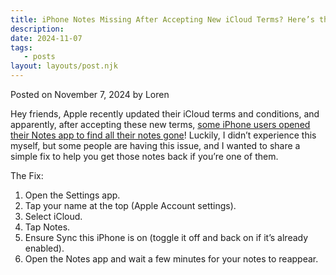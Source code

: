 ```yaml
---
title: iPhone Notes Missing After Accepting New iCloud Terms? Here’s the Fix!
description:
date: 2024-11-07
tags:
   - posts
layout: layouts/post.njk
---
```


Posted on November 7, 2024 by Loren

Hey friends, Apple recently updated their iCloud terms and conditions, and apparently, after accepting these new terms, [some iPhone users opened their Notes app to find all their notes gone](https://www.macrumors.com/2024/11/07/how-to-fix-iphone-notes-disappearing/)! Luckily, I didn’t experience this myself, but some people are having this issue, and I wanted to share a simple fix to help you get those notes back if you’re one of them.

The Fix:

1. Open the Settings app.
2. Tap your name at the top (Apple Account settings).
3. Select iCloud.
4. Tap Notes.
5. Ensure Sync this iPhone is on (toggle it off and back on if it’s already enabled).
6. Open the Notes app and wait a few minutes for your notes to reappear.
